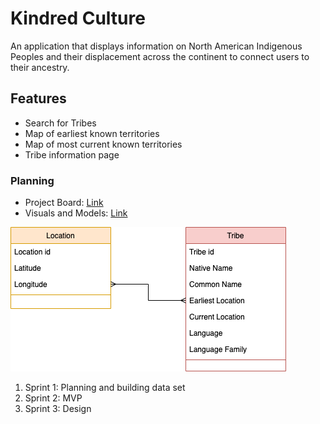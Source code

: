 # Kindred Culture
An application that displays information on North American Indigenous Peoples and their displacement across the continent to connect users to their ancestry.

## Features
* Search for Tribes
* Map of earliest known territories
* Map of most current known territories
* Tribe information page

### Planning
* Project Board: [Link](https://github.com/bsmejkal/kindred-culture/projects/1/)
* Visuals and Models: [Link](https://drive.google.com/drive/folders/1-Z4k8-NXSgaJ9MpJns2WhGSqWicmiWuA?usp=sharing)

![](mvp_data_model.png)

1. Sprint 1: Planning and building data set
2. Sprint 2: MVP
3. Sprint 3: Design